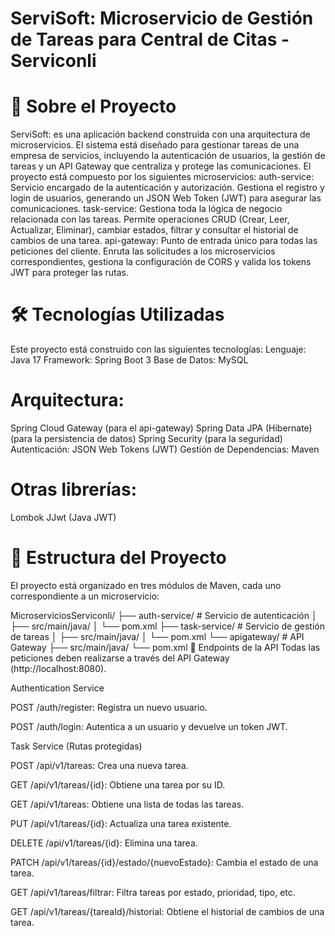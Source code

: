 # ServiSoft: Microservicio de Gestión de Tareas para Central de Citas - Serviconli

# 📖 Sobre el Proyecto
ServiSoft: 
es una aplicación backend construida con una arquitectura de microservicios. El sistema está diseñado para gestionar tareas de una empresa de servicios, incluyendo la autenticación de usuarios, la gestión de tareas y un API Gateway que centraliza y protege las comunicaciones.
El proyecto está compuesto por los siguientes microservicios:
auth-service: Servicio encargado de la autenticación y autorización. Gestiona el registro y login de usuarios, generando un JSON Web Token (JWT) para asegurar las comunicaciones.
task-service: Gestiona toda la lógica de negocio relacionada con las tareas. Permite operaciones CRUD (Crear, Leer, Actualizar, Eliminar), cambiar estados, filtrar y consultar el historial de cambios de una tarea.
api-gateway: Punto de entrada único para todas las peticiones del cliente. Enruta las solicitudes a los microservicios correspondientes, gestiona la configuración de CORS y valida los tokens JWT para proteger las rutas.

# 🛠️ Tecnologías Utilizadas
Este proyecto está construido con las siguientes tecnologías:
Lenguaje: Java 17 
Framework: Spring Boot 3 
Base de Datos: MySQL 

# Arquitectura:
Spring Cloud Gateway  (para el api-gateway)
Spring Data JPA (Hibernate)  (para la persistencia de datos)
Spring Security  (para la seguridad)
Autenticación: JSON Web Tokens (JWT) 
Gestión de Dependencias: Maven 


# Otras librerías:

Lombok 
JJwt (Java JWT) 

# 📂 Estructura del Proyecto
El proyecto está organizado en tres módulos de Maven, cada uno correspondiente a un microservicio:

MicroserviciosServiconli/
├── auth-service/           # Servicio de autenticación
│   ├── src/main/java/
│   └── pom.xml
├── task-service/           # Servicio de gestión de tareas
│   ├── src/main/java/
│   └── pom.xml
└── apigateway/             # API Gateway
    ├── src/main/java/
    └── pom.xml
📝 Endpoints de la API
Todas las peticiones deben realizarse a través del API Gateway (http://localhost:8080).

Authentication Service

POST /auth/register: Registra un nuevo usuario.

POST /auth/login: Autentica a un usuario y devuelve un token JWT.


Task Service (Rutas protegidas)

POST /api/v1/tareas: Crea una nueva tarea.


GET /api/v1/tareas/{id}: Obtiene una tarea por su ID.


GET /api/v1/tareas: Obtiene una lista de todas las tareas.


PUT /api/v1/tareas/{id}: Actualiza una tarea existente.


DELETE /api/v1/tareas/{id}: Elimina una tarea.


PATCH /api/v1/tareas/{id}/estado/{nuevoEstado}: Cambia el estado de una tarea.


GET /api/v1/tareas/filtrar: Filtra tareas por estado, prioridad, tipo, etc.


GET /api/v1/tareas/{tareaId}/historial: Obtiene el historial de cambios de una tarea.

